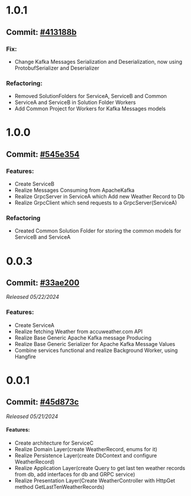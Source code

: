 # 1.0.1

## Commit: <a href="https://github.com/s1ches/WeatherService/commit/413188b27c51a20c933de4a6d0aa075f5342b8c3">#413188b</a>

### Fix:
  - Change Kafka Messages Serialization and Deserialization, now using ProtobufSerializer and Deserializer
### Refactoring:
  - Removed SolutionFolders for ServiceA, ServiceB and Common
  - ServiceA and ServiceB in Solution Folder Workers
  - Add Common Project for Workers for Kafka Messages models

# 1.0.0

## Commit: <a href="https://github.com/s1ches/WeatherService/commit/545e354a6781032b3f257240bc520829e69cc587">#545e354</a>

### Features:
  - Create ServiceB
  - Realize Messages Consuming from ApacheKafka
  - Realize GrpcServer in ServiceA which Add new Weather Record to Db 
  - Realize GrpcClient which send requests to a GrpcServer(ServiceA)
### Refactoring
  - Created Common Solution Folder for storing the common models for ServiceB and ServiceA

# 0.0.3

## Commit: <a href="https://github.com/s1ches/WeatherService/commit/33ae20028d3f8896a92be38117b8fb25c04f890b">#33ae200</a>

_Released 05/22/2024_

### Features:
- Create ServiceA
- Realize fetching Weather from accuweather.com API
- Realize Base Generic Apache Kafka message Producing 
- Realize Base Generic Serializer for Apache Kafka Message Values
- Combine services functional and realize Background Worker, using Hangfire

# 0.0.1 

## Commit: <a href="https://github.com/s1ches/WeatherService/commit/45d873c69aedcfb1af2f6a15f418f19aca3298f9">#45d873c</a>

_Released 05/21/2024_

#### Features:
- Create architecture for ServiceC
- Realize Domain Layer(create WeatherRecord, enums for it)
- Realize Persistence Layer(create DbContext and configure WeatherRecord)
- Realize Application Layer(create Query to get last ten weather records from db, add interfaces for db and GRPC service)
- Realize Presentation Layer(Create WeatherController with HttpGet method GetLastTenWeatherRecords)


